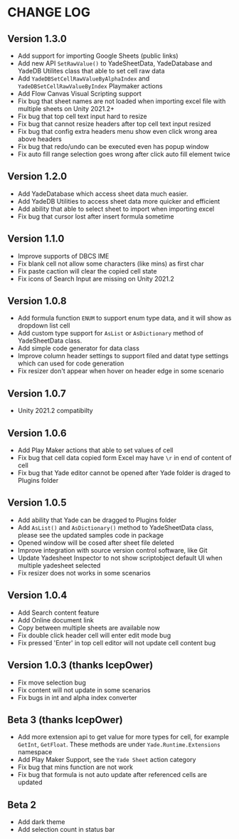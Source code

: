 # CHANGE LOG

## Version 1.3.0

- Add support for importing Google Sheets (public links)
- Add new API `SetRawValue()` to YadeSheetData, YadeDatabase and YadeDB Utilites class that able to set cell raw data
- Add `YadeDBSetCellRawValueByAlphaIndex` and `YadeDBSetCellRawValueByIndex` Playmaker actions
- Add Flow Canvas Visual Scripting support
- Fix bug that sheet names are not loaded when importing excel file with multiple sheets on Unity 2021.2+
- Fix bug that top cell text input hard to resize
- Fix bug that cannot resize headers after top cell text input resized
- Fix bug that config extra headers menu show even click wrong area above headers
- Fix bug that redo/undo can be executed even has popup window
- Fix auto fill range selection goes wrong after click auto fill element twice

## Version 1.2.0

- Add YadeDatabase which access sheet data much easier.
- Add YadeDB Utilities to access sheet data more quicker and efficient
- Add ability that able to select sheet to import when importing excel
- Fix bug that cursor lost after insert formula sometime

## Version 1.1.0

- Improve supports of DBCS IME
- Fix blank cell not allow some characters (like mins) as first char
- Fix paste caction will clear the copied cell state
- Fix icons of Search Input are missing on Unity 2021.2

## Version 1.0.8

- Add formula function `ENUM` to support enum type data, and it will show as dropdown list cell
- Add custom type support for `AsList` or `AsDictionary` method of YadeSheetData class.
- Add simple code generator for data class
- Improve column header settings to support filed and datat type settings which can used for code generation
- Fix resizer don't appear when hover on header edge in some scenario


## Version 1.0.7

- Unity 2021.2 compatibilty

## Version 1.0.6

- Add Play Maker actions that able to set values of cell
- Fix bug that cell data copied form Excel may have `\r` in end of content of cell
- Fix bug that Yade editor cannot be opened after Yade folder is draged to Plugins folder

## Version 1.0.5

- Add ability that Yade can be dragged to Plugins folder
- Add `AsList()` and `AsDictionary()` method to YadeSheetData class, please see the updated samples code in package
- Opened window will be cosed after sheet file deleted
- Improve integration with source version control software, like Git
- Update Yadesheet Inspector to not show scriptobject default UI when multiple yadesheet selected
- Fix resizer does not works in some scenarios

## Version 1.0.4

- Add Search content feature
- Add Online document link
- Copy between multiple sheets are available now
- Fix double click header cell will enter edit mode bug
- Fix pressed 'Enter' in top cell editor will not update cell content bug

## Version 1.0.3 (thanks IcepOwer)

- Fix move selection bug
- Fix content will not update in some scenarios
- Fix bugs in int and alpha index converter

## Beta 3 (thanks IcepOwer)

- Add more extension api to get value for more types for cell, for example `GetInt`, `GetFloat`. These methods are under `Yade.Runtime.Extensions` namespace
- Add Play Maker Support, see the `Yade Sheet` action category
- Fix bug that mins function are not work
- Fix bug that formula is not auto update after referenced cells are updated


## Beta 2

- Add dark theme
- Add selection count in status bar